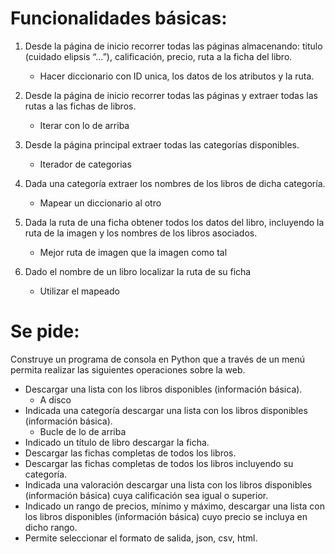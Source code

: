 # Funcionalidades básicas:
1. Desde la página de inicio recorrer todas las páginas almacenando: titulo (cuidado
elipsis “…”), calificación, precio, ruta a la ficha del libro.

    * Hacer diccionario con ID unica, los datos de los atributos y la ruta.

2. Desde la página de inicio recorrer todas las páginas y extraer todas las rutas a las fichas
de libros.

    * Iterar con lo de arriba

3. Desde la página principal extraer todas las categorías disponibles.
    *   Iterador de categorias
4. Dada una categoría extraer los nombres de los libros de dicha categoría.
    *   Mapear un diccionario al otro
5. Dada la ruta de una ficha obtener todos los datos del libro, incluyendo la ruta de la
imagen y los nombres de los libros asociados.

    * Mejor ruta de imagen que la imagen como tal 

6. Dado el nombre de un libro localizar la ruta de su ficha
    * Utilizar el mapeado

# Se pide:
Construye un programa de consola en Python que a través de un menú permita realizar las
siguientes operaciones sobre la web.

* Descargar una lista con los libros disponibles (información básica).
    * A disco
* Indicada una categoría descargar una lista con los libros disponibles (información
básica).
    * Bucle de lo de arriba
* Indicado un título de libro descargar la ficha.
* Descargar las fichas completas de todos los libros.
* Descargar las fichas completas de todos los libros incluyendo su categoría.
* Indicada una valoración descargar una lista con los libros disponibles (información
básica) cuya calificación sea igual o superior.
* Indicado un rango de precios, mínimo y máximo, descargar una lista con los libros
disponibles (información básica) cuyo precio se incluya en dicho rango.
* Permite seleccionar el formato de salida, json, csv, html.